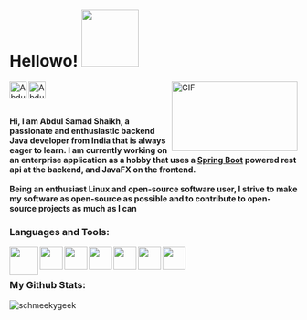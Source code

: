 # Hellowo! <img src="https://i.pinimg.com/originals/eb/7a/65/eb7a6556b1544b424ab24a57f56a0210.gif" width="100px">
<img align="right" alt="GIF" src="https://c.tenor.com/GfSX-u7VGM4AAAAM/coding.gif" width="220" height="122" />

<a href="https://discord.com/users/687543682269708298">
  <img align="center" alt="Abdul Samad's Discord" width="30px" src="https://raw.githubusercontent.com/peterthehan/peterthehan/master/assets/discord.svg" />
</a>

<a href="https://www.linkedin.com/in/abdul-samad-shaikh-57b8b2220/">
  <img align="left" alt="Abdul Samad Shaikh's linkedin" width="30px" src="https://raw.githubusercontent.com/peterthehan/peterthehan/master/assets/linkedin.svg" />
</a>
<br></br>


**Hi, I am Abdul Samad Shaikh, a passionate and enthusiastic backend Java developer from India that is always eager to learn. I am currently working on an enterprise application as a hobby that uses a [Spring Boot](https://spring.io) powered rest api at the backend, and JavaFX on the frontend.**
<br></br>
**Being an enthusiast Linux and open-source software user, I strive to make my software as open-source as possible and to contribute to open-source projects as much as I can** 

### Languages and Tools:

<img align="left" height="50" src="https://brandslogos.com/wp-content/uploads/images/large/java-logo-1.png">
<img align="left" height="40" src="https://upload.wikimedia.org/wikipedia/commons/thumb/3/35/Tux.svg/1200px-Tux.svg.png">
<img align="left" height="40" src="https://www.freepnglogos.com/uploads/logo-mysql-png/logo-mysql-mysql-logo-png-images-are-download-crazypng-21.png">
<img align="left" height="40" src="https://git-scm.com/images/logos/downloads/Git-Icon-1788C.png">
<img align="left" height="40" src="https://cdn.freebiesupply.com/logos/large/2x/spring-3-logo-svg-vector.svg">
<img align="left" height="40" src="https://upload.wikimedia.org/wikipedia/commons/thumb/c/c3/Python-logo-notext.svg/1024px-Python-logo-notext.svg.png">
<img align="left" height="40" src="https://upload.wikimedia.org/wikipedia/commons/9/9f/Vimlogo.svg">


<br><br/>

### My Github Stats: 
<p align="left"> <img src="https://github-readme-stats.vercel.app/api?username=schmeekygeek&show_icons=true&theme=radical" alt="schmeekygeek" />
